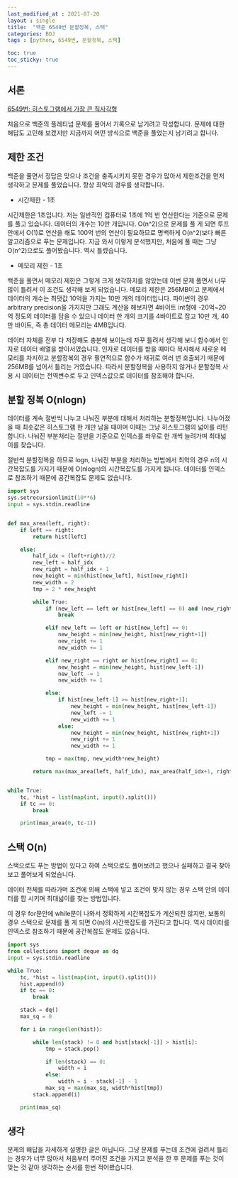 ```yaml
---
last_modified_at : 2021-07-20
layout : single
title:  "백준 6549번 분할정복, 스택"
categories: BOJ
tags : [python, 6549번, 분할정복, 스택]

toc: true
toc_sticky: true
---
```

## 서론
<a href='https://www.acmicpc.net/problem/6549'>6549번: 히스토그램에서 가장 큰 직사각형</a>

처음으로 백준의 플레티넘 문제를 풀어서 기록으로 남기려고 작성합니다. 문제에 대한 해답도 고민해 보겠지만 지금까지 어떤 방식으로 백준을 풀었는지 남기려고 합니다.

## 제한 조건
백준을 풀면서 정답은 맞으나 조건을 충족시키지 못한 경우가 많아서 제한조건을 먼저 생각하고 문제를 풀었습니다. 항상 최악의 경우를 생각합니다.
<ul>
  <li>시간제한 - 1초</li>
</ul>
시간제한은 1초입니다. 저는 일반적인 컴퓨터로 1초에 1억 번 연산한다는 기준으로 문제를 풀고 있습니다. 데이터의 개수는 10만 개입니다. O(n^2)으로 문제를 풀 게 되면 루프 안에서 O(1)로 연산을 해도 100억 번의 연산이 필요하므로 명백하게 O(n^2)보다 빠른 알고리즘으로 푸는 문제입니다. 지금 와서 이렇게 분석했지만, 처음에 풀 때는 그냥 O(n^2)으로도 풀어봤습니다. 역시 틀렸습니다.
<ul>
  <li>메모리 제한 - 1초</li>
</ul>
백준을 풀면서 메모리 제한은 그렇게 크게 생각하지를 않았는데 이번 문제 풀면서 너무 많이 틀려서 이 조건도 생각해 보게 되었습니다. 메모리 제한은 256MB이고 문제에서 데이터의 개수는 최댓값 10억을 가지는 10만 개의 데이터입니다. 파이썬의 경우 arbitrary precision을 가지지만 그래도 계산을 해보자면 4바이트 int형에 -20억~20억 정도의 데이터를 담을 수 있으니 데이터 한 개의 크기를 4바이트로 잡고 10만 개, 40만 바이트, 즉 총 데이터 메모리는 4MB입니다.  

데이터 자체를 전부 다 저장해도 충분해 보이는데 자꾸 틀려서 생각해 보니 함수에서 인자로 데이터 배열을 받아서였습니다. 인자로 데이터를 받을 때마다 복사해서 새로운 메모리를 차지하고 분할정복의 경우 필연적으로 함수가 재귀로 여러 번 호출되기 때문에 256MB를 넘어서 틀리는 거였습니다. 따라서 분할정복을 사용하지 않거나 분할정복 사용 시 데이터는 전역변수로 두고 인덱스값으로 데이터를 참조해야 합니다.

## 분할 정복 O(nlogn)
데이터를 계속 절반씩 나누고 나눠진 부분에 대해서 처리하는 분할정복입니다. 나누어졌을 때 최솟값은 히스토그램 한 개만 남을 때이며 이때는 그냥 히스토그램의 넓이를 리턴합니다. 나눠진 부분처리는 절반을 기준으로 인덱스를 좌우로 한 개씩 늘려가며 최대넓이를 찾습니다.  

절반씩 분할정복을 하므로 logn, 나눠진 부분을 처리하는 방법에서 최악의 경우 n의 시간복잡도를 가지기 때문에 O(nlogn)의 시간복잡도를 가지게 됩니다. 데이터를 인덱스로 참조하기 때문에 공간복잡도 문제도 없습니다.
```python
import sys
sys.setrecursionlimit(10**6)
input = sys.stdin.readline


def max_area(left, right):
    if left == right:
        return hist[left]

    else:
        half_idx = (left+right)//2
        new_left = half_idx
        new_right = half_idx + 1
        new_height = min(hist[new_left], hist[new_right])
        new_width = 2
        tmp = 2 * new_height

        while True:
            if (new_left == left or hist[new_left] == 0) and (new_right == right or hist[new_right] == 0):
                break

            elif new_left == left or hist[new_left] == 0:
                new_height = min(new_height, hist[new_right+1])
                new_right += 1
                new_width += 1

            elif new_right == right or hist[new_right] == 0:
                new_height = min(new_height, hist[new_left-1])
                new_left -= 1
                new_width += 1

            else:
                if hist[new_left-1] >= hist[new_right+1]:
                    new_height = min(new_height, hist[new_left-1])
                    new_left -= 1
                    new_width += 1
                else:
                    new_height = min(new_height, hist[new_right+1])
                    new_right += 1
                    new_width += 1

            tmp = max(tmp, new_width*new_height)

        return max(max_area(left, half_idx), max_area(half_idx+1, right), tmp)


while True:
    tc, *hist = list(map(int, input().split()))
    if tc == 0:
        break

    print(max_area(0, tc-1))
```

## 스택 O(n)
스택으로도 푸는 방법이 있다고 하여 스택으로도 풀어보려고 했으나 실패하고 결국 찾아보고 풀어보게 되었습니다.  

데이터 전체를 따라가며 조건에 의해 스택에 넣고 조건이 맞지 않는 경우 스택 안의 데이터를 팝 시키며 최대넓이를 찾는 방법입니다.  

이 경우 for문안에 while문이 나와서 정확하게 시간복잡도가 계산되진 않지만, 보통의 경우 스택으로 문제를 풀 게 되면 O(n)의 시간복잡도를 가진다고 합니다. 역시 데이터를 인덱스로 참조하기 때문에 공간복잡도 문제도 없습니다.
```python
import sys
from collections import deque as dq
input = sys.stdin.readline

while True:
    tc, *hist = list(map(int, input().split()))
    hist.append(0)
    if tc == 0:
        break

    stack = dq()
    max_sq = 0

    for i in range(len(hist)):

        while len(stack) != 0 and hist[stack[-1]] > hist[i]:
            tmp = stack.pop()

            if len(stack) == 0:
                width = i
            else:
                width = i - stack[-1] - 1
            max_sq = max(max_sq, width*hist[tmp])
        stack.append(i)

    print(max_sq)
```

## 생각
문제의 해답을 자세하게 설명한 글은 아닙니다. 그냥 문제를 푸는데 조건에 걸려서 틀리는 경우가 너무 많아서 처음부터 주어진 조건을 가지고 분석을 한 후 문제를 푸는 것이 맞는 것 같아 생각하는 순서를 한번 적어봤습니다.
